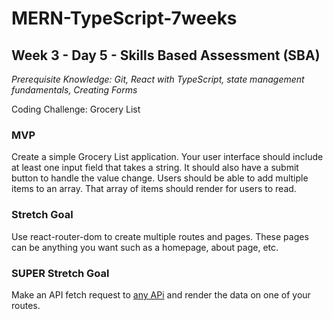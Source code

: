 # MERN-TypeScript-7weeks

## Week 3 - Day 5 - Skills Based Assessment (SBA)

*Prerequisite Knowledge: Git, React with TypeScript, state management fundamentals, Creating Forms*

Coding Challenge: Grocery List

### MVP

Create a simple Grocery List application. Your user interface should include at least one input field that takes a string. It should also have a submit button to handle the value change. Users should be able to add multiple items to an array. That array of items should render for users to read.

### Stretch Goal

Use react-router-dom to create multiple routes and pages. These pages can be anything you want such as a homepage, about page, etc. 

### SUPER Stretch Goal

Make an API fetch request to [any APi](https://github.com/public-apis/public-apis) and render the data on one of your routes.